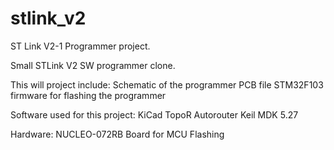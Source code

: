 # stlink_v2
ST Link V2-1 Programmer project.

Small STLink V2 SW programmer clone.

This will project include:
  Schematic of the programmer
  PCB file
  STM32F103 firmware for flashing the programmer

Software used for this project:
  KiCad
  TopoR Autorouter
  Keil MDK 5.27
 
 Hardware:
  NUCLEO-072RB Board for MCU Flashing
 
